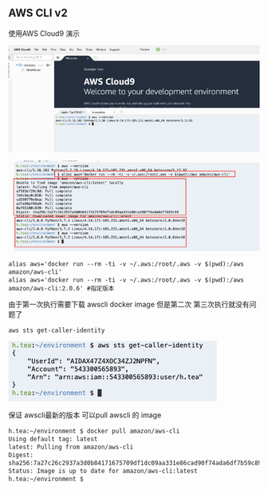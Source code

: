 ## AWS CLI v2 

使用AWS Cloud9 演示

![](./images/1043682-20200507152852007-2078570094.png)

![](./images/1043682-20200507152904076-2047393356.png)

```
alias aws='docker run --rm -ti -v ~/.aws:/root/.aws -v $(pwd):/aws amazon/aws-cli'
alias aws='docker run --rm -ti -v ~/.aws:/root/.aws -v $(pwd):/aws amazon/aws-cli:2.0.6' #指定版本
```

由于第一次执行需要下载 awscli docker image 
但是第二次 第三次执行就没有问题了

```
aws sts get-caller-identity
```
![](./images/1043682-20200507153003385-1322020488.png)

保证 awscli最新的版本
可以pull awscli 的 image

```shell
h.tea:~/environment $ docker pull amazon/aws-cli
Using default tag: latest
latest: Pulling from amazon/aws-cli
Digest: sha256:7a27c26c2937a3d0b84171675709df1dc09aa331e86cad90f74ada6df7b59c89
Status: Image is up to date for amazon/aws-cli:latest
h.tea:~/environment $
```